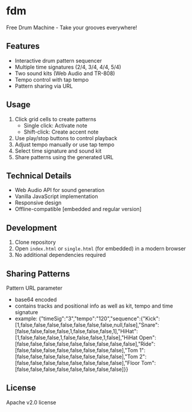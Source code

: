 # fdm
Free Drum Machine - Take your grooves everywhere!

## Features
- Interactive drum pattern sequencer
- Multiple time signatures (2/4, 3/4, 4/4, 5/4)
- Two sound kits (Web Audio and TR-808)
- Tempo control with tap tempo
- Pattern sharing via URL

## Usage
1. Click grid cells to create patterns
    - Single click: Activate note
    - Shift-click: Create accent note
2. Use play/stop buttons to control playback
3. Adjust tempo manually or use tap tempo
4. Select time signature and sound kit
5. Share patterns using the generated URL

## Technical Details
- Web Audio API for sound generation
- Vanilla JavaScript implementation
- Responsive design
- Offline-compatible [embedded and regular version]

## Development
1. Clone repository
2. Open `index.html` or `single.html` (for embedded) in a modern browser
3. No additional dependencies required

## Sharing Patterns
Pattern URL parameter
- base64 encoded
- contains tracks and positional info as well as kit, tempo and time signature
- example:
  {"timeSig":"3","tempo":"120","sequence":{"Kick":[1,false,false,false,false,false,false,false,null,false],"Snare":[false,false,false,false,1,false,false,false,1],"HiHat":[1,false,false,false,1,false,false,false,1,false],"HiHat Open":[false,false,false,false,false,false,false,false,false],"Ride":[false,false,false,false,false,false,false,false],"Tom 1":[false,false,false,false,false,false,false,false],"Tom 2":[false,false,false,false,false,false,false,false],"Floor Tom":[false,false,false,false,false,false,false,false]}}

## License
Apache v2.0 license
